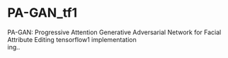 # PA-GAN_tf1
PA-GAN: Progressive Attention Generative Adversarial Network for Facial Attribute Editing tensorflow1 implementation  
ing..
